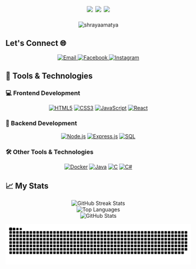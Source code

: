 <h1 align="center">
    <img src="https://readme-typing-svg.herokuapp.com/?font=Righteous&size=33&center=true&vCenter=true&width=500&height=100&duration=4200&lines=Namaste!&color=ff6f61" />
    <img src="https://readme-typing-svg.herokuapp.com/?font=Righteous&size=34&center=true&vCenter=true&width=800&height=100&duration=4100&lines=I'm+Shraya+Amatya!&color=00aaff" />
    <img src="https://readme-typing-svg.herokuapp.com/?font=Righteous&size=35&center=true&vCenter=true&width=800&height=100&duration=4000&lines=FullStack+Web+Developer+in+the+Making&color=f39c12" />
</h1>

<p align="center">
  <img src="https://komarev.com/ghpvc/?username=Shraya-Amatya&label=Profile%20views&color=0e75b6&style=flat" alt="shrayaamatya" />
</p>

## Let's Connect 🌐

<p align="center">
  <a href="mailto:shrayaamatya7@gmail.com">
    <img src="https://img.shields.io/badge/Email-D14836?style=for-the-badge&logo=gmail&logoColor=white" alt="Email" />
  </a>
  <a href="https://www.facebook.com/profile.php?id=100086757128752&mibextid=LQQJ4d">
    <img src="https://img.shields.io/badge/Facebook-%231877F2.svg?style=for-the-badge&logo=Facebook&logoColor=white" alt="Facebook" />
  </a>
  <a href="https://instagram.com/amatya.shraya">
    <img src="https://img.shields.io/badge/Instagram-%23E4405F.svg?style=for-the-badge&logo=Instagram&logoColor=white" alt="Instagram" />
  </a>
</p>

## 🌟 Tools & Technologies

### 💻 Frontend Development
<p align="center">
  <a href="#"><img src="https://img.shields.io/badge/html5-%23E34F26.svg?style=for-the-badge&logo=html5&logoColor=white" alt="HTML5" /></a>
  <a href="#"><img src="https://img.shields.io/badge/css3-%231572B6.svg?style=for-the-badge&logo=css3&logoColor=white" alt="CSS3" /></a>
  <a href="#"><img src="https://img.shields.io/badge/javascript-%23323330.svg?style=for-the-badge&logo=javascript&logoColor=%23F7DF1E" alt="JavaScript" /></a>
  <a href="#"><img src="https://img.shields.io/badge/react-%2320232a.svg?style=for-the-badge&logo=react&logoColor=%2361DAFB" alt="React" /></a>
</p>

### 🔧 Backend Development
<p align="center">
  <a href="#"><img src="https://img.shields.io/badge/node.js-%2343853D.svg?style=for-the-badge&logo=node.js&logoColor=white" alt="Node.js" /></a>
  <a href="#"><img src="https://img.shields.io/badge/express.js-%23404d59.svg?style=for-the-badge&logo=express&logoColor=%2361DAFB" alt="Express.js" /></a>
  <a href="#"><img src="https://img.shields.io/badge/sql-%2300C7B7.svg?style=for-the-badge&logo=sql&logoColor=white" alt="SQL" /></a>
</p>

### 🛠️ Other Tools & Technologies
<p align="center">
  <a href="#"><img src="https://img.shields.io/badge/docker-2496ED.svg?style=for-the-badge&logo=docker&logoColor=white" alt="Docker" /></a>
  <a href="#"><img src="https://img.shields.io/badge/java-%23ED8B00.svg?style=for-the-badge&logo=openjdk&logoColor=white" alt="Java" /></a>
  <a href="#"><img src="https://img.shields.io/badge/c-%2300599C.svg?style=for-the-badge&logo=c&logoColor=white" alt="C" /></a>
  <a href="#"><img src="https://img.shields.io/badge/csharp-%23239120.svg?style=for-the-badge&logo=csharp&logoColor=white" alt="C#" /></a>
</p>

## 📈 My Stats

<p align="center">
  <img src="https://github-readme-streak-stats.herokuapp.com/?user=Shraya-Amatya&theme=dark&hide_border=false" alt="GitHub Streak Stats" /><br/>
  <img src="https://github-readme-stats.vercel.app/api/top-langs?username=Shraya-Amatya&show_icons=true&theme=radical&locale=en&layout=compact" alt="Top Languages" /><br/>
  <img src="https://github-readme-stats.vercel.app/api?username=Shraya-Amatya&show_icons=true&theme=radical&locale=en" alt="GitHub Stats" />
</p>

<picture>
  <source media="(prefers-color-scheme: dark)" srcset="https://raw.githubusercontent.com/Platane/snk/output/github-contribution-grid-snake-dark.svg" />
  <source media="(prefers-color-scheme: light)" srcset="https://raw.githubusercontent.com/Platane/snk/output/github-contribution-grid-snake.svg" />
  <img alt="github-snake" src="https://raw.githubusercontent.com/Platane/snk/output/github-contribution-grid-snake.svg" />
</picture>

